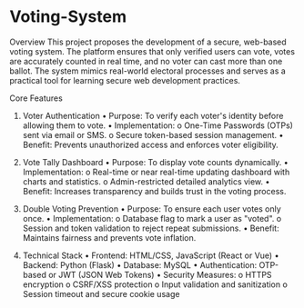 # Voting-System
Overview
This project proposes the development of a secure, web-based voting system. The platform ensures that only verified users can vote, votes are accurately counted in real time, and no voter can cast more than one ballot. The system mimics real-world electoral processes and serves as a practical tool for learning secure web development practices.
 
Core Features
1. Voter Authentication
• Purpose: To verify each voter's identity before allowing them to vote.
• Implementation:
o One-Time Passwords (OTPs) sent via email or SMS.
o Secure token-based session management.
• Benefit: Prevents unauthorized access and enforces voter eligibility.
2. Vote Tally Dashboard
• Purpose: To display vote counts dynamically.
• Implementation:
o Real-time or near real-time updating dashboard with charts and statistics.
o Admin-restricted detailed analytics view.
• Benefit: Increases transparency and builds trust in the voting process.
3. Double Voting Prevention
• Purpose: To ensure each user votes only once.
• Implementation:
o Database flag to mark a user as "voted".
o Session and token validation to reject repeat submissions.
• Benefit: Maintains fairness and prevents vote inflation.
 
3. Technical Stack
• Frontend: HTML/CSS, JavaScript (React or Vue)
• Backend: Python (Flask)
• Database: MySQL
• Authentication: OTP-based or JWT (JSON Web Tokens)
• Security Measures:
o HTTPS encryption
o CSRF/XSS protection
o Input validation and sanitization
o Session timeout and secure cookie usage
